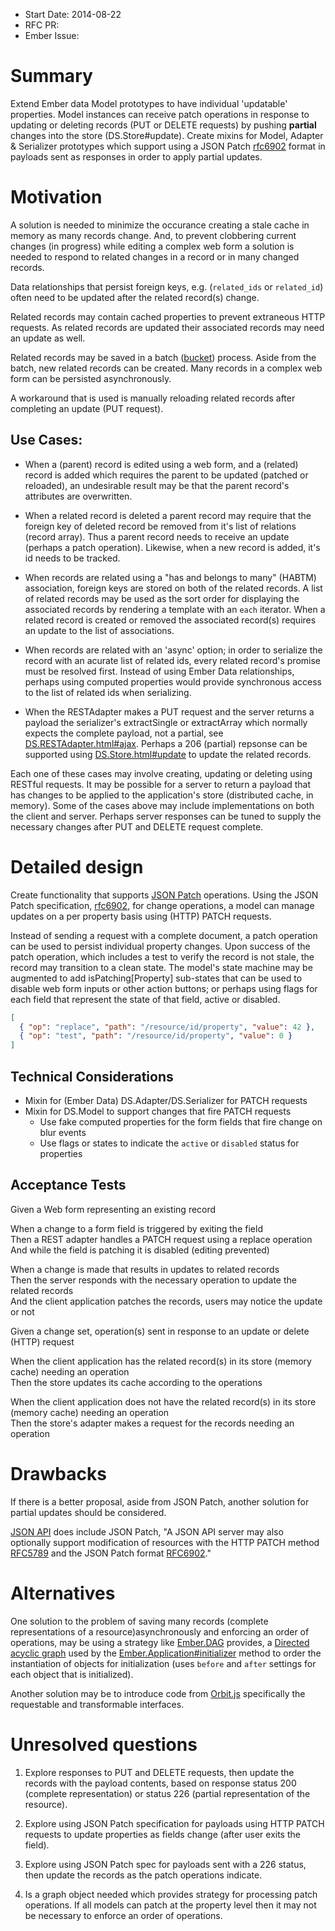 - Start Date: 2014-08-22
- RFC PR: 
- Ember Issue: 

# Summary

Extend Ember data Model prototypes to have individual 'updatable' properties. Model instances can receive patch operations in response to updating or deleting records (PUT or DELETE requests) by pushing **partial** changes into the store (DS.Store#update). Create mixins for Model, Adapter & Serializer prototypes which support using a JSON Patch [rfc6902] format in payloads sent as responses in order to apply partial updates.

[rfc6902]: http://tools.ietf.org/html/rfc6902

# Motivation

A solution is needed to minimize the occurance creating a stale cache in memory as many records change. And, to prevent clobbering current changes (in progress) while editing a complex web form a solution is needed to respond to related changes in a record or in many changed records. 

Data relationships that persist foreign keys, e.g. (`related_ids` or `related_id`) often need to be updated after the related record(s) change. 

Related records may contain cached properties to prevent extraneous HTTP requests. As related records are updated their associated records may need an update as well. 

Related records may be saved in a batch ([bucket]) process. Aside from the batch, new related records can be created. Many records in a complex web form can be persisted asynchronously.

A workaround that is used is manually reloading related records after completing an update (PUT request).

## Use Cases:

* When a (parent) record is edited using a web form, and a (related) record is added which requires the parent to be updated (patched or reloaded), an undesirable result may be that the parent record's attributes are overwritten.

* When a related record is deleted a parent record may require that the foreign key of deleted record be removed from it's list of relations (record array). Thus a parent record needs to receive an update (perhaps a patch operation). Likewise, when a new record is added, it's id needs to be tracked.

* When records are related using a "has and belongs to many" (HABTM) association, foreign keys are stored on both of the related records. A list of related records may be used as the sort order for displaying the associated records by rendering a template with an `each` iterator. When a related record is created or removed the associated record(s) requires an update to the list of associations.

* When records are related with an 'async' option; in order to serialize the record with an acurate list of related ids, every related record's promise must be resolved first. Instead of using Ember Data relationships, perhaps using computed properties would provide synchronous access to the list of related ids when serializing.

* When the RESTAdapter makes a PUT request and the server returns a payload the serializer's extractSingle or extractArray which normally expects the complete payload, not a partial, see [DS.RESTAdapter.html#ajax]. Perhaps a 206 (partial) repsonse can be supported using [DS.Store.html#update] to update the related records.

Each one of these cases may involve creating, updating or deleting using RESTful requests. It may be possible for a server to return a payload that has changes to be applied to the application's store (distributed cache, in memory). Some of the cases above may include implementations on both the client and server. Perhaps server responses can be tuned to supply the necessary changes after PUT and DELETE request complete.

[bucket]: https://github.com/pixelhandler/ember-bucket
[Ember.DAG]: https://github.com/emberjs/ember.js/blob/master/packages/ember-application/lib/system/dag.js
[Directed acyclic graph]: https://en.wikipedia.org/wiki/Directed_acyclic_graph
[Ember.Application#initializer]: http://emberjs.com/api/classes/Ember.Application.html#method_initializer
[DS.Store.html#update]: http://emberjs.com/api/data/classes/DS.Store.html#method_update
[DS.RESTAdapter.html#ajax]: http://emberjs.com/api/data/classes/DS.RESTAdapter.html#method_ajax


# Detailed design

Create functionality that supports [JSON Patch] operations. Using the JSON Patch specification, [rfc6902], for change operations, a model can manage updates on a per property basis using (HTTP) PATCH requests. 

Instead of sending a request with a complete document, a patch operation can be used to persist individual property changes. Upon success of the patch operation, which includes a test to verify the record is not stale, the record may transition to a clean state.  The model's state machine may be augmented to add isPatching[Property] sub-states that can be used to disable web form inputs or other action buttons; or perhaps using flags for each field that represent the state of that field, active or disabled.

```json
[
  { "op": "replace", "path": "/resource/id/property", "value": 42 },
  { "op": "test", "path": "/resource/id/property", "value": 0 }
]
```

[JSON Patch]: http://jsonpatch.com
[rfc6902]: http://tools.ietf.org/html/rfc6902

## Technical Considerations

* Mixin for (Ember Data) DS.Adapter/DS.Serializer for PATCH requests
* Mixin for DS.Model to support changes that fire PATCH requests
  * Use fake computed properties for the form fields that fire change on blur events
  * Use flags or states to indicate the `active` or `disabled` status for properties

## Acceptance Tests

Given a Web form representing an existing record  

When a change to a form field is triggered by exiting the field  
Then a REST adapter handles a PATCH request using a replace operation  
  And while the field is patching it is disabled (editing prevented)

When a change is made that results in updates to related records  
Then the server responds with the necessary operation to update the related records  
  And the client application patches the records, users may notice the update or not

Given a change set, operation(s) sent in response to an update or delete (HTTP) request

When the client application has the related record(s) in its store (memory cache) needing an operation  
Then the store updates its cache according to the operations

When the client application does not have the related record(s) in its store (memory cache) needing an operation  
Then the store's adapter makes a request for the records needing an operation

# Drawbacks

If there is a better proposal, aside from JSON Patch, another solution for partial updates should be considered. 

[JSON API] does include JSON Patch, "A JSON API server may also optionally support modification of resources with the HTTP PATCH method [RFC5789] and the JSON Patch format [RFC6902]."

[JSON API]: http://jsonapi.org/format/
[RFC6902]: http://tools.ietf.org/html/rfc6902
[RFC5789]: http://tools.ietf.org/html/rfc5789

# Alternatives

One solution to the problem of saving many records (complete representations of a resource)asynchronously and enforcing an order of operations, may be using a strategy like [Ember.DAG] provides, a [Directed acyclic graph] used by the [Ember.Application#initializer] method to order the instantiation of objects for initialization (uses `before` and `after` settings for each object that is initialized).

Another solution may be to introduce code from [Orbit.js] specifically the requestable and transformable interfaces.

[Orbit.js]: https://github.com/orbitjs/orbit.js

# Unresolved questions

1. Explore responses to PUT and DELETE requests, then update the records with the payload contents, based on response status 200 (complete representation) or status 226 (partial representation of the resource).

1. Explore using JSON Patch specification for payloads using HTTP PATCH requests to update properties as fields change (after user exits the field).

1. Explore using JSON Patch spec for payloads sent with a 226 status, then update the records as the patch operations indicate.

1. Is a graph object needed which provides strategy for processing patch operations. If all models can patch at the property level then it may not be necessary to enforce an order of operations.